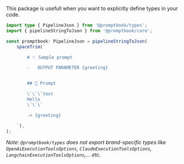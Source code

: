 This package is usefull when you want to explicitly define types in your code.

```typescript
import type { PipelineJson } from '@promptbook/types';
import { pipelineStringToJson } from '@promptbook/core';

const promptbook: PipelineJson = pipelineStringToJson(
    spaceTrim(`

        # ✨ Sample prompt

        -   OUTPUT PARAMETER {greeting}


        ## 💬 Prompt

        \`\`\`text
        Hello
        \`\`\`

        -> {greeting}

    `),
);
```

_Note: `@promptbook/types` does not export brand-specific types like `OpenAiExecutionToolsOptions`, `ClaudeExecutionToolsOptions`, `LangchainExecutionToolsOptions`,... etc._
